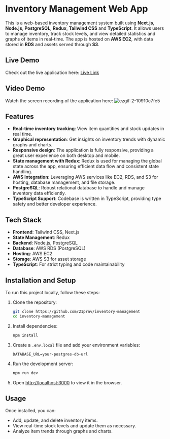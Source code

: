 # Inventory Management Web App

This is a web-based inventory management system built using **Next.js**, **Node.js**, **PostgreSQL**, **Redux**, **Tailwind CSS** and **TypeScript**. It allows users to manage inventory, track stock levels, and view detailed statistics and graphs of items in real-time. The app is hosted on **AWS EC2**, with data stored in **RDS** and assets served through **S3**.

## Live Demo

Check out the live application here: [Live Link](https://main.dsxac2zavypgo.amplifyapp.com/)

## Video Demo

Watch the screen recording of the application here: 
![ezgif-2-10910c7fe5](https://github.com/user-attachments/assets/1d4b470e-8ba6-472c-971a-f5080bb0246d)


## Features

- **Real-time inventory tracking**: View item quantities and stock updates in real time.
- **Graphical representation**: Get insights on inventory trends with dynamic graphs and charts.
- **Responsive design**: The application is fully responsive, providing a great user experience on both desktop and mobile.
- **State management with Redux**: Redux is used for managing the global state across the app, ensuring efficient data flow and consistent state handling.
- **AWS Integration**: Leveraging AWS services like EC2, RDS, and S3 for hosting, database management, and file storage.
- **PostgreSQL**: Robust relational database to handle and manage inventory data efficiently.
- **TypeScript Support**: Codebase is written in TypeScript, providing type safety and better developer experience.

## Tech Stack

- **Frontend**: Tailwind CSS, Next.js
- **State Management**: Redux
- **Backend**: Node.js, PostgreSQL
- **Database**: AWS RDS (PostgreSQL)
- **Hosting**: AWS EC2
- **Storage**: AWS S3 for asset storage
- **TypeScript**: For strict typing and code maintainability

## Installation and Setup

To run this project locally, follow these steps:

1. Clone the repository:
    ```bash
    git clone https://github.com/21prnv/inventory-management
    cd inventory-management
    ```

2. Install dependencies:
    ```bash
    npm install
    ```

3. Create a `.env.local` file and add your environment variables:
    ```env
    DATABASE_URL=your-postgres-db-url
    ```

4. Run the development server:
    ```bash
    npm run dev
    ```

5. Open [http://localhost:3000](http://localhost:3000) to view it in the browser.

## Usage

Once installed, you can:

- Add, update, and delete inventory items.
- View real-time stock levels and update them as necessary.
- Analyze item trends through graphs and charts.


